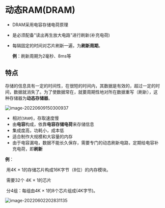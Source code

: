 # 动态RAM(DRAM)

- DRAM采用电容存储电荷原理

- 是必须配备"读出再生放大电路"进行刷新(补充电荷)

- 每隔固定的时间对芯片刷新一遍，为**刷新周期**。

  **例**：刷新周期为2毫秒、8ms等

## 特点

​	存储的信息具有一定的时间性，在很短的时间内，其数据是有效的，超过一定的时间，数据就消失了。为了使数据常在，就要周期性地对所在数据重写（刷新），这种存储器为**动态存储器**。 

![image-20220609150300937](https://cdn.jsdelivr.net/gh/letengzz/Two-C@main/img/PM/Third/202206111503706.png)

- 相对(`SRAM`)，存取速度慢
- 由**电容**构成，依靠**电容存储电荷**来存储信息
- 集成度高，功耗小，成本低
- 适合制作大规模和大容量的内存
- 由于电容漏电，数据不能长久保存，需要专门的动态刷新电路，定期给电容补充电荷，即**刷新**

**例**：

​	用4K × 1的存储芯片构成16K字节（8位）的内存模块。

​	需要32个 4K × 1的芯片

​	分4组：每组由4K × 1的8个芯片组成(4K字节)。

![image-20220602202831135](https://cdn.jsdelivr.net/gh/letengzz/Two-C@main/img/PM/Third/202206111503080.png)

